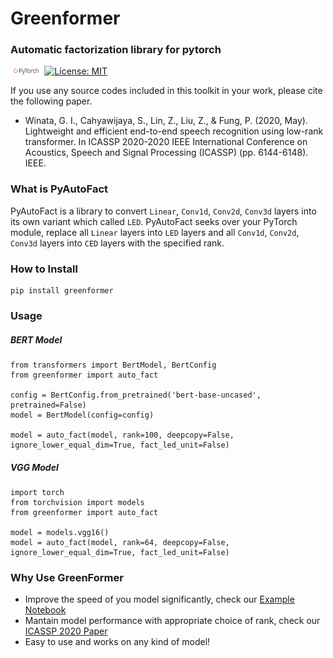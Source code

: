 # Greenformer
### Automatic factorization library for pytorch

<img src="img/pytorch-logo-dark.png" width="10%"> [![License: MIT](https://img.shields.io/badge/License-MIT-yellow.svg)](https://opensource.org/licenses/MIT) 

If you use any source codes included in this toolkit in your work, please cite the following paper.
- Winata, G. I., Cahyawijaya, S., Lin, Z., Liu, Z., & Fung, P. (2020, May). Lightweight and efficient end-to-end speech recognition using low-rank transformer. In ICASSP 2020-2020 IEEE International Conference on Acoustics, Speech and Signal Processing (ICASSP) (pp. 6144-6148). IEEE.

### What is PyAutoFact
PyAutoFact is a library to convert `Linear`, `Conv1d`, `Conv2d`, `Conv3d` layers into its own variant which called `LED`.
PyAutoFact seeks over your PyTorch module, replace all `Linear` layers into `LED` layers and all `Conv1d`, `Conv2d`, `Conv3d` layers into `CED` layers with the specified rank.

### How to Install
```
pip install greenformer
```

### Usage
##### BERT Model
```
from transformers import BertModel, BertConfig
from greenformer import auto_fact

config = BertConfig.from_pretrained('bert-base-uncased', pretrained=False)
model = BertModel(config=config)

model = auto_fact(model, rank=100, deepcopy=False, ignore_lower_equal_dim=True, fact_led_unit=False)
```

##### VGG Model
```
import torch
from torchvision import models
from greenformer import auto_fact

model = models.vgg16()
model = auto_fact(model, rank=64, deepcopy=False, ignore_lower_equal_dim=True, fact_led_unit=False)
```

### Why Use GreenFormer
- Improve the speed of you model significantly, check our [Example Notebook](https://github.com/SamuelCahyawijaya/py_auto_fact/blob/main/examples/factorize_bert.ipynb)
- Mantain model performance with appropriate choice of rank, check our [ICASSP 2020 Paper](https://ieeexplore.ieee.org/stamp/stamp.jsp?tp=&arnumber=9053878)
- Easy to use and works on any kind of model!
